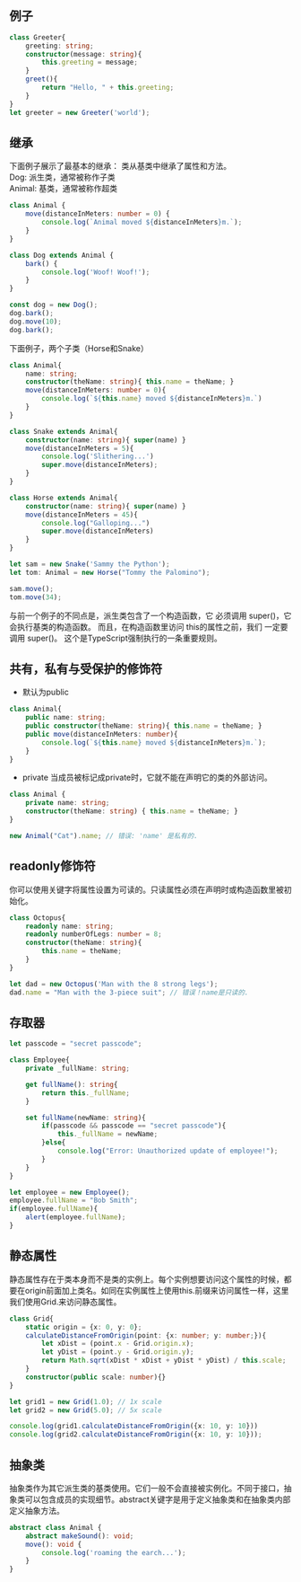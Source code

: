 ## 例子
```ts
class Greeter{
    greeting: string;
    constructor(message: string){
        this.greeting = message;
    }
    greet(){
        return "Hello, " + this.greeting;
    }
}
let greeter = new Greeter('world');
```

##  继承
下面例子展示了最基本的继承： 类从基类中继承了属性和方法。  
Dog: 派生类，通常被称作子类  
Animal: 基类，通常被称作超类  
```ts
class Animal {
    move(distanceInMeters: number = 0) {
        console.log(`Animal moved ${distanceInMeters}m.`);
    }
}

class Dog extends Animal {  
    bark() {
        console.log('Woof! Woof!');
    }
}

const dog = new Dog();
dog.bark();
dog.move(10);
dog.bark();
```

下面例子，两个子类（Horse和Snake）
```ts
class Animal{
    name: string;
    constructor(theName: string){ this.name = theName; }
    move(distanceInMeters: number = 0){
        console.log(`${this.name} moved ${distanceInMeters}m.`)
    }
}

class Snake extends Animal{
    constructor(name: string){ super(name) }
    move(distanceInMeters = 5){
        console.log('Slithering...')
        super.move(distanceInMeters);
    }
}

class Horse extends Animal{
    constructor(name: string){ super(name) }
    move(distanceInMeters = 45){
        console.log("Galloping...")
        super.move(distanceInMeters)
    }
}

let sam = new Snake('Sammy the Python');
let tom: Animal = new Horse("Tommy the Palomino");

sam.move();
tom.move(34);
```
与前一个例子的不同点是，派生类包含了一个构造函数，它 必须调用 super()，它会执行基类的构造函数。 而且，在构造函数里访问 this的属性之前，我们 一定要调用 super()。 这个是TypeScript强制执行的一条重要规则。

## 共有，私有与受保护的修饰符
- 默认为public
```ts
class Animal{
    public name: string;
    public constructor(theName: string){ this.name = theName; }
    public move(distanceInMeters: number){
        console.log(`${this.name} moved ${distanceInMeters}m.`);
    }
}
```
- private
当成员被标记成private时，它就不能在声明它的类的外部访问。
```ts
class Animal {
    private name: string;
    constructor(theName: string) { this.name = theName; }
}

new Animal("Cat").name; // 错误: 'name' 是私有的.
```
## readonly修饰符
你可以使用关键字将属性设置为可读的。只读属性必须在声明时或构造函数里被初始化。
```ts
class Octopus{
    readonly name: string;
    readonly numberOfLegs: number = 8;
    constructor(theName: string){
        this.name = theName;
    }
}

let dad = new Octopus('Man with the 8 strong legs');
dad.name = "Man with the 3-piece suit"; // 错误！name是只读的.
```
## 存取器
```ts
let passcode = "secret passcode";

class Employee{
    private _fullName: string;

    get fullName(): string{
        return this._fullName;
    }

    set fullName(newName: string){
        if(passcode && passcode == "secret passcode"){
            this._fullName = newName;
        }else{
            console.log("Error: Unauthorized update of employee!");
        }
    }
}

let employee = new Employee();
employee.fullName = "Bob Smith";
if(employee.fullName){
    alert(employee.fullName);
}
```
## 静态属性
静态属性存在于类本身而不是类的实例上。每个实例想要访问这个属性的时候，都要在origin前面加上类名。如同在实例属性上使用this.前缀来访问属性一样，这里我们使用Grid.来访问静态属性。
```ts
class Grid{
    static origin = {x: 0, y: 0};
    calculateDistanceFromOrigin(point: {x: number; y: number;}){
        let xDist = (point.x - Grid.origin.x);
        let yDist = (point.y - Grid.origin.y);
        return Math.sqrt(xDist * xDist + yDist * yDist) / this.scale;
    }
    constructor(public scale: number){}
}

let grid1 = new Grid(1.0); // 1x scale
let grid2 = new Grid(5.0); // 5x scale

console.log(grid1.calculateDistanceFromOrigin({x: 10, y: 10}))
console.log(grid2.calculateDistanceFromOrigin({x: 10, y: 10}));
```
## 抽象类
抽象类作为其它派生类的基类使用。它们一般不会直接被实例化。不同于接口，抽象类可以包含成员的实现细节。abstract关键字是用于定义抽象类和在抽象类内部定义抽象方法。
```ts
abstract class Animal {
    abstract makeSound(): void;
    move(): void {
        console.log('roaming the earch...');
    }
}
```